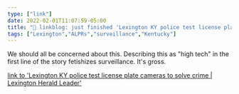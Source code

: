 ```yaml
---
type: ["link"]
date: 2022-02-01T11:07:59-05:00
title: "🔗 linkblog: just finished 'Lexington KY police test license plate cameras to solve crime | Lexington Herald Leader'"
tags: ["Lexington","ALPRs","surveillance","Kentucky"]
---
```

We should all be concerned about this. Describing this as "high tech" in the first line of the story fetishizes surveillance. It's gross.
 
[link to 'Lexington KY police test license plate cameras to solve crime | Lexington Herald Leader'](https://www.kentucky.com/news/local/counties/fayette-county/article257885118.html)
